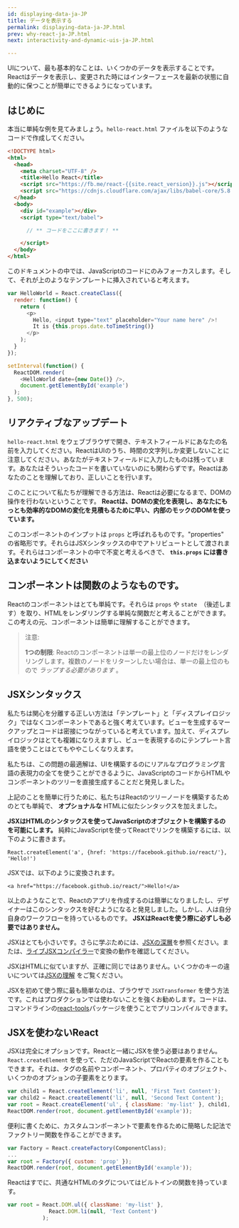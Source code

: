 ```yaml
---
id: displaying-data-ja-JP
title: データを表示する
permalink: displaying-data-ja-JP.html
prev: why-react-ja-JP.html
next: interactivity-and-dynamic-uis-ja-JP.html

---
```


UIについて、最も基本的なことは、いくつかのデータを表示することです。Reactはデータを表示し、変更された時にはインターフェースを最新の状態に自動的に保つことが簡単にできるようになっています。

## はじめに

本当に単純な例を見てみましょう。`hello-react.html` ファイルを以下のようなコードで作成してください。

```html
<!DOCTYPE html>
<html>
  <head>
    <meta charset="UTF-8" />
    <title>Hello React</title>
    <script src="https://fb.me/react-{{site.react_version}}.js"></script>
    <script src="https://cdnjs.cloudflare.com/ajax/libs/babel-core/5.8.23/browser.min.js"></script>
  </head>
  <body>
    <div id="example"></div>
    <script type="text/babel">

      // ** コードをここに書きます！ **

    </script>
  </body>
</html>
```

このドキュメントの中では、JavaScriptのコードにのみフォーカスします。そして、それが上のようなテンプレートに挿入されていると考えます。

```javascript
var HelloWorld = React.createClass({
  render: function() {
    return (
      <p>
        Hello, <input type="text" placeholder="Your name here" />!
        It is {this.props.date.toTimeString()}
      </p>
    );
  }
});

setInterval(function() {
  ReactDOM.render(
    <HelloWorld date={new Date()} />,
    document.getElementById('example')
  );
}, 500);
```


## リアクティブなアップデート

`hello-react.html` をウェブブラウザで開き、テキストフィールドにあなたの名前を入力してください。ReactはUIのうち、時間の文字列しか変更しないことに注意してください。あなたがテキストフィールドに入力したものは残っています。あなたはそういったコードを書いていないのにも関わらずです。Reactはあなたのことを理解しており、正しいことを行います。

このことについて私たちが理解できる方法は、Reactは必要になるまで、DOMの操作を行わないということです。 **Reactは、DOMの変化を表現し、あなたにもっとも効率的なDOMの変化を見積もるために早い、内部のモックのDOMを使っています。**

このコンポーネントのインプットは `props` と呼ばれるものです。"properties" の省略形です。それらはJSXシンタックスの中でアトリビュートとして渡されます。それらはコンポーネントの中で不変と考えるべきで、 **`this.props` には書き込まないようにしてください**

## コンポーネントは関数のようなものです。

Reactのコンポーネントはとても単純です。それらは `props` や `state`　（後述します）を取り、HTMLをレンダリングする単純な関数だと考えることができます。この考えの元、コンポーネントは簡単に理解することができます。

> 注意:
>
> **1つの制限**: Reactのコンポーネントは単一の最上位のノードだけをレンダリングします。複数のノードをリターンしたい場合は、単一の最上位のもので *ラップする必要があります* 。

## JSXシンタックス

私たちは関心を分離する正しい方法は「テンプレート」と「ディスプレイロジック」ではなくコンポーネントであると強く考えています。ビューを生成するマークアップとコードは密接につながっていると考えています。加えて、ディスプレイロジックはとても複雑になりえますし、ビューを表現するのにテンプレート言語を使うことはとてもややこしくなりえます。

私たちは、この問題の最適解は、UIを構築するのにリアルなプログラミング言語の表現力の全てを使うことができるように、JavaScriptのコードからHTMLやコンポーネントのツリーを直接生成することだと発見しました。

上記のことを簡単に行うために、私たちはReactのツリーノードを構築するためのとても単純で、 **オプショナルな** HTMLに似たシンタックスを加えました。

**JSXはHTMLのシンタックスを使ってJavaScriptのオブジェクトを構築するのを可能にします。** 純粋にJavaScriptを使ってReactでリンクを構築するには、以下のように書きます。

`React.createElement('a', {href: 'https://facebook.github.io/react/'}, 'Hello!')`

JSXでは、以下のように変換されます。

`<a href="https://facebook.github.io/react/">Hello!</a>`

以上のようなことで、Reactのアプリを作成するのは簡単になりましたし、デザイナーはこのシンタックスを好むようになると発見しました。しかし、人は自分自身のワークフローを持っているものです。 **JSXはReactを使う際に必ずしも必要ではありません。**

JSXはとても小さいです。さらに学ぶためには、[JSXの深層](/react/docs/jsx-in-depth-ja-JP.html)を参照ください。または、[ライブJSXコンパイラー](/react/jsx-compiler.html)で変換の動作を確認してください。

JSXはHTMLに似ていますが、正確に同じではありません。いくつかのキーの違いについては[JSXの理解](/react/docs/jsx-html-differences.html) をご覧ください。

JSXを初めて使う際に最も簡単なのは、ブラウザで `JSXTransformer` を使う方法です。これはプロダクションでは使わないことを強くお勧めします。コードは、コマンドラインの[react-tools](https://www.npmjs.com/package/react-tools)パッケージを使うことでプリコンパイルできます。

## JSXを使わないReact

JSXは完全にオプションです。Reactと一緒にJSXを使う必要はありません。`React.createElement` を使って、ただのJavaScriptでReactの要素を作ることもできます。それは、タグの名前やコンポーネント、プロパティのオブジェクト、いくつかのオプションの子要素をとります。

```javascript
var child1 = React.createElement('li', null, 'First Text Content');
var child2 = React.createElement('li', null, 'Second Text Content');
var root = React.createElement('ul', { className: 'my-list' }, child1, child2);
ReactDOM.render(root, document.getElementById('example'));
```
便利に書くために、カスタムコンポーネントで要素を作るために簡略した記法でファクトリー関数を作ることができます。

```javascript
var Factory = React.createFactory(ComponentClass);
...
var root = Factory({ custom: 'prop' });
ReactDOM.render(root, document.getElementById('example'));
```

Reactはすでに、共通なHTMLのタグについてはビルトインの関数を持っています。

```javascript
var root = React.DOM.ul({ className: 'my-list' },
             React.DOM.li(null, 'Text Content')
           );
```
